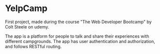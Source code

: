 # YelpCamp

First project, made during the course "The Web Developer Bootcamp" by Colt Steele on udemy.

The app is a platform for people to talk and share their experiences with different campgrounds.
The app has user authentication and authorization, and follows RESTful routing.